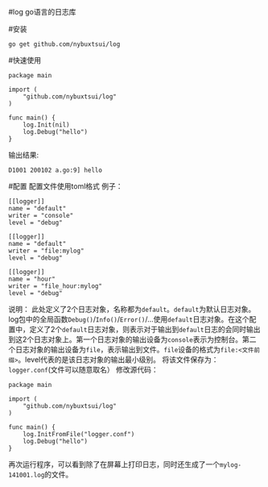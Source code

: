 #log
go语言的日志库

#安装
```shell
go get github.com/nybuxtsui/log
```

#快速使用
```golang
package main

import (
	"github.com/nybuxtsui/log"
)

func main() {
	log.Init(nil)
	log.Debug("hello")
}
```
输出结果:
```
D1001 200102 a.go:9] hello
```

#配置
配置文件使用toml格式
例子：
```
[[logger]]
name = "default"
writer = "console"
level = "debug"

[[logger]]
name = "default"
writer = "file:mylog"
level = "debug"

[[logger]]
name = "hour"
writer = "file_hour:mylog"
level = "debug"
```
说明：
此处定义了2个日志对象，名称都为```default```。```default```为默认日志对象。log包中的全局函数```Debug()```/```Info()```/```Error()```/...使用```default```日志对象。在这个配置中，定义了2个```default```日志对象，则表示对于输出到```default```日志的会同时输出到这2个日志对象上。第一个日志对象的输出设备为```console```表示为控制台。第二个日志对象的输出设备为```file```，表示输出到文件。```file```设备的格式为```file:<文件前缀>```。level代表的是该日志对象的输出最小级别。
将该文件保存为：```logger.conf```(文件可以随意取名）
修改源代码：
```golang
package main

import (
	"github.com/nybuxtsui/log"
)

func main() {
	log.InitFromFile("logger.conf")
	log.Debug("hello")
}
```
再次运行程序，可以看到除了在屏幕上打印日志，同时还生成了一个`mylog-141001.log`的文件。

